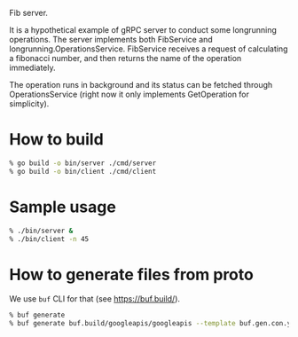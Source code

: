 Fib server.

It is a hypothetical example of gRPC server to conduct some
longrunning operations. The server implements both FibService
and longrunning.OperationsService.  FibService receives a
request of calculating a fibonacci number, and then returns
the name of the operation immediately.

The operation runs in background and its status can be fetched
through OperationsService (right now it only implements
GetOperation for simplicity).

# How to build

```sh
% go build -o bin/server ./cmd/server
% go build -o bin/client ./cmd/client
```

# Sample usage

```sh
% ./bin/server &
% ./bin/client -n 45
```

# How to generate files from proto

We use `buf` CLI for that (see https://buf.build/).

```sh
% buf generate
% buf generate buf.build/googleapis/googleapis --template buf.gen.con.yaml --path google/longrunning
```
